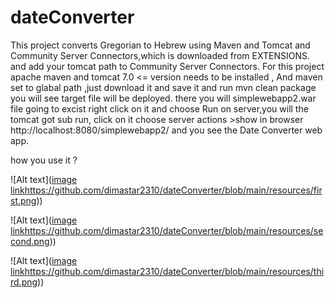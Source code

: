 # dateConverter
This project converts Gregorian to Hebrew using Maven and Tomcat and 
Community Server Connectors,which is downloaded from EXTENSIONS.
and add your tomcat path to Community Server Connectors.
For this project apache maven and tomcat 7.0 <= version needs to be installed ,
And maven set to glabal path ,just download it and save it and run mvn clean package
you will see target file will be deployed. there you will simplewebapp2.war file going to excist
right click on it and choose Run on server,you will the tomcat got sub run, click on it choose server
actions >show in browser http://localhost:8080/simplewebapp2/ and you see the Date Converter web app.

how you use it ?


![Alt text]([image link](https://github.com/dimastar2310/dateConverter/blob/main/resources/first.png)https://github.com/dimastar2310/dateConverter/blob/main/resources/first.png))

![Alt text]([image link](https://github.com/dimastar2310/dateConverter/blob/main/resources/first.png)https://github.com/dimastar2310/dateConverter/blob/main/resources/second.png))


![Alt text]([image link](https://github.com/dimastar2310/dateConverter/blob/main/resources/first.png)https://github.com/dimastar2310/dateConverter/blob/main/resources/third.png))

